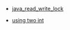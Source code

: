 
- [java_read_write_lock](https://juejin.im/entry/5b2eeaaf6fb9a00e717edce4)

- [using two int](https://www.cnblogs.com/DarrenChan/p/8619476.html)